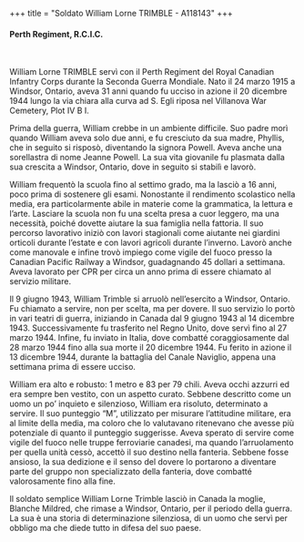 +++
title = "Soldato William Lorne TRIMBLE - A118143"
+++

#### Perth Regiment, R.C.I.C.
<br>


William Lorne TRIMBLE servì con il Perth Regiment del Royal Canadian Infantry Corps durante la Seconda Guerra Mondiale. Nato il 24 marzo 1915 a Windsor, Ontario, aveva 31 anni quando fu ucciso in azione il 20 dicembre 1944 lungo la via chiara alla curva ad S.
Egli riposa nel Villanova War Cemetery, Plot IV B I.

Prima della guerra, William crebbe in un ambiente difficile. Suo padre morì quando William aveva solo due anni, e fu cresciuto da sua madre, Phyllis, che in seguito si risposò, diventando la signora Powell. Aveva anche una sorellastra di nome Jeanne Powell. La sua vita giovanile fu plasmata dalla sua crescita a Windsor, Ontario, dove in seguito si stabilì e lavorò.

William frequentò la scuola fino al settimo grado, ma la lasciò a 16 anni, poco prima di sostenere gli esami. Nonostante il rendimento scolastico nella media, era particolarmente abile in materie come la grammatica, la lettura e l’arte. Lasciare la scuola non fu una scelta presa a cuor leggero, ma una necessità, poiché dovette aiutare la sua famiglia nella fattoria. Il suo percorso lavorativo iniziò con lavori stagionali come aiutante nei giardini orticoli durante l’estate e con lavori agricoli durante l’inverno. Lavorò anche come manovale e infine trovò impiego come vigile del fuoco presso la Canadian Pacific Railway a Windsor, guadagnando 45 dollari a settimana. Aveva lavorato per CPR per circa un anno prima di essere chiamato al servizio militare.

Il 9 giugno 1943, William Trimble si arruolò nell’esercito a Windsor, Ontario. Fu chiamato a servire, non per scelta, ma per dovere. Il suo servizio lo portò in vari teatri di guerra, iniziando in Canada dal 9 giugno 1943 al 14 dicembre 1943. Successivamente fu trasferito nel Regno Unito, dove servì fino al 27 marzo 1944. Infine, fu inviato in Italia, dove combatté coraggiosamente dal 28 marzo 1944 fino alla sua morte il 20 dicembre 1944. 
Fu ferito in azione il 13 dicembre 1944, durante la battaglia del Canale Naviglio, appena una settimana prima di essere ucciso.

William era alto e robusto: 1 metro e 83 per 79 chili. Aveva occhi azzurri ed era sempre ben vestito, con un aspetto curato. Sebbene descritto come un uomo un po’ inquieto e silenzioso, William era risoluto, determinato a servire. Il suo punteggio “M”, utilizzato per misurare l’attitudine militare, era al limite della media, ma coloro che lo valutavano ritenevano che avesse più potenziale di quanto il punteggio suggerisse. Aveva sperato di servire come vigile del fuoco nelle truppe ferroviarie canadesi, ma quando l’arruolamento per quella unità cessò, accettò il suo destino nella fanteria. Sebbene fosse ansioso, la sua dedizione e il senso del dovere lo portarono a diventare parte del gruppo non specializzato della fanteria, dove combatté valorosamente fino alla fine.

Il soldato semplice William Lorne Trimble lasciò in Canada la moglie, Blanche Mildred, che rimase a Windsor, Ontario, per il periodo della guerra. La sua è una storia di determinazione silenziosa, di un uomo che servì per obbligo ma che diede tutto in difesa del suo paese.
